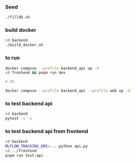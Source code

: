 ### Seed

```bash
./filldb.sh
```

### build docker

```bash
cd backend
./build_docker.sh
```
### to run

```bash
docker compose --profile backend_api up -d
cd frontend && pnpm run dev

# OR

docker compose --profile backend_api --profile web up -d

```

### to test backend api

```bash
cd backend
pytest -v -s
```
### to test backend api from frontend

```bash
cd backend
MLFLOW_TRACKING_URI=... python api.py
cd ../frontend
pnpm run test:api
```

